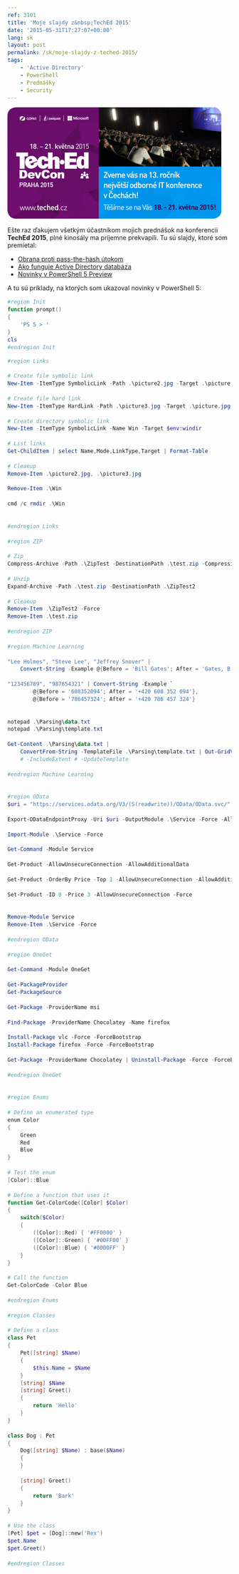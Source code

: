 ```yaml
---
ref: 3101
title: 'Moje slajdy z&nbsp;TechEd 2015'
date: '2015-05-31T17:27:07+00:00'
lang: sk
layout: post
permalink: /sk/moje-slajdy-z-teched-2015/
tags:
    - 'Active Directory'
    - PowerShell
    - Prednášky
    - Security
---
```


![TechEd 2015 Slajd](../../assets/images/teched_2015.jpg)

Ešte raz ďakujem všetkým účastníkom mojich prednášok na konferencii **TechEd 2015**, plné kinosály ma príjemne prekvapili. Tu sú slajdy, ktoré som premietal:

- [Obrana proti pass-the-hash útokom](../../assets/documents/teched2015_pth.pdf)
- [Ako funguje Active Directory databáza](../../assets/documents/teched2015_addb.pdf)
- [Novinky v PowerShell 5 Preview](../../assets/documents/teched2015_ps5.pdf)

A tu sú príklady, na ktorých som ukazoval novinky v PowerShell 5:

```powershell
#region Init
function prompt()
{
    'PS 5 > '
}
cls
#endregion Init
```

<!--more-->

```powershell
#region Links

# Create file symbolic link
New-Item -ItemType SymbolicLink -Path .\picture2.jpg -Target .\picture.jpg

# Create file hard link
New-Item -ItemType HardLink -Path .\picture3.jpg -Target .\picture.jpg

# Create directory symbolic link
New-Item -ItemType SymbolicLink -Name Win -Target $env:windir

# List links
Get-ChildItem | select Name,Mode,LinkType,Target | Format-Table

# Cleanup
Remove-Item .\picture2.jpg, .\picture3.jpg

Remove-Item .\Win

cmd /c rmdir .\Win


#endregion Links

#region ZIP

# Zip
Compress-Archive -Path .\ZipTest -DestinationPath .\test.zip -CompressionLevel Optimal

# Unzip
Expand-Archive -Path .\test.zip -DestinationPath .\ZipTest2

# Cleanup
Remove-Item .\ZipTest2 -Force
Remove-Item .\test.zip

#endregion ZIP

#region Machine Learning

"Lee Holmes", "Steve Lee", "Jeffrey Snover" |
    Convert-String -Example @{Before = 'Bill Gates'; After = 'Gates, B.'}

"123456789", "987654321" | Convert-String -Example `
        @{Before = '608352094'; After = '+420 608 352 094'},
        @{Before = '786457324'; After = '+420 786 457 324'}


notepad .\Parsing\data.txt
notepad .\Parsing\template.txt

Get-Content .\Parsing\data.txt |
    ConvertFrom-String -TemplateFile .\Parsing\template.txt | Out-GridView
    # -IncludeExtent # -UpdateTemplate

#endregion Machine Learning


#region OData
$uri = "https://services.odata.org/V3/(S(readwrite))/OData/OData.svc/"

Export-ODataEndpointProxy -Uri $uri -OutputModule .\Service -Force -AllowUnSecureConnection -AllowClobber

Import-Module .\Service -Force

Get-Command -Module Service

Get-Product -AllowUnsecureConnection -AllowAdditionalData

Get-Product -OrderBy Price -Top 1 -AllowUnsecureConnection -AllowAdditionalData

Set-Product -ID 0 -Price 3 -AllowUnsecureConnection -Force


Remove-Module Service
Remove-Item .\Service -Force

#endregion OData

#region OneGet

Get-Command -Module OneGet

Get-PackageProvider
Get-PackageSource

Get-Package -ProviderName msi

Find-Package -ProviderName Chocolatey -Name firefox

Install-Package vlc -Force -ForceBootstrap
Install-Package firefox -Force -ForceBootstrap

Get-Package -ProviderName Chocolatey | Uninstall-Package -Force -ForceBootstrap

#endregion OneGet


#region Enums

# Define an enumerated type
enum Color
{
    Green
    Red
    Blue
}

# Test the enum
[Color]::Blue

# Define a function that uses it
function Get-ColorCode([Color] $Color)
{
    switch($Color)
    {
        ([Color]::Red) { '#FF0000' }
        ([Color]::Green) { '#00FF00' }
        ([Color]::Blue) { '#0000FF' }
    }
}

# Call the function
Get-ColorCode -Color Blue

#endregion Enums

#region Classes

# Define a class
class Pet
{
    Pet([string] $Name)
    {
        $this.Name = $Name
    }
    [string] $Name
    [string] Greet()
    {
        return 'Hello'
    }
}

class Dog : Pet
{
    Dog([string] $Name) : base($Name)
    {
    }
    
    [string] Greet()
    {
        return 'Bark'
    }
}

# Use the class
[Pet] $pet = [Dog]::new('Rex')
$pet.Name
$pet.Greet()

#endregion Classes
```